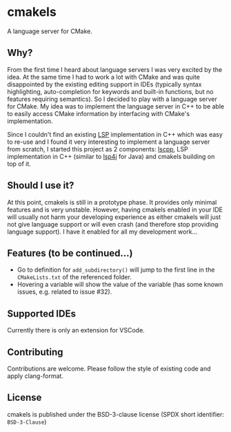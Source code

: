 # cmakels

A language server for CMake.

## Why?

From the first time I heard about language servers I was very excited by the idea.
At the same time I had to work a lot with CMake and was quite disappointed by the existing editing support in IDEs
(typically syntax highlighting, auto-completion for keywords and built-in functions, but no features requiring semantics).
So I decided to play with a language server for CMake.
My idea was to implement the language server in C++ to be able to easily access CMake information
by interfacing with CMake's implementation.

Since I couldn't find an existing [LSP](https://microsoft.github.io/language-server-protocol/specifications/specification-current) implementation in C++ which was easy to re-use and I found it very interesting to implement a language server from scratch,
I started this project as 2 components:
[lscpp](../lscpp/README.md), LSP implementation in C++ (similar to [lsp4j](https://github.com/eclipse/lsp4j) for Java) and cmakels building on top of it.

## Should I use it?

At this point, cmakels is still in a prototype phase. It provides only minimal features and is very unstable.
However, having cmakels enabled in your IDE will usually not harm your developing experience as either cmakels will just not give language support
or will even crash (and therefore stop providing language support).
I have it enabled for all my development work...

## Features (to be continued...)

- Go to definition for `add_subdirectory()` will jump to the first line in the `CMakeLists.txt` of the referenced folder.
- Hovering a variable will show the value of the variable (has some known issues, e.g. related to issue #32).

## Supported IDEs

Currently there is only an extension for VSCode.

## Contributing

Contributions are welcome. Please follow the style of existing code and apply clang-format.

## License

cmakels is published under the BSD-3-clause license (SPDX short identifier: `BSD-3-Clause`)
